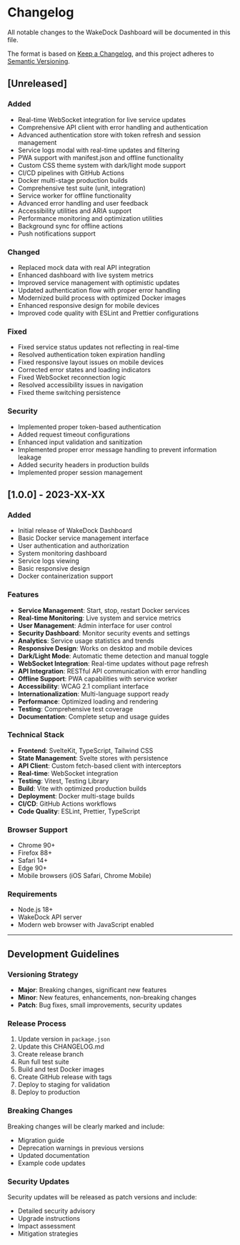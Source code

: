 # Changelog

All notable changes to the WakeDock Dashboard will be documented in this file.

The format is based on [Keep a Changelog](https://keepachangelog.com/en/1.0.0/),
and this project adheres to [Semantic Versioning](https://semver.org/spec/v2.0.0.html).

## [Unreleased]

### Added
- Real-time WebSocket integration for live service updates
- Comprehensive API client with error handling and authentication
- Advanced authentication store with token refresh and session management
- Service logs modal with real-time updates and filtering
- PWA support with manifest.json and offline functionality
- Custom CSS theme system with dark/light mode support
- CI/CD pipelines with GitHub Actions
- Docker multi-stage production builds
- Comprehensive test suite (unit, integration)
- Service worker for offline functionality
- Advanced error handling and user feedback
- Accessibility utilities and ARIA support
- Performance monitoring and optimization utilities
- Background sync for offline actions
- Push notifications support

### Changed
- Replaced mock data with real API integration
- Enhanced dashboard with live system metrics
- Improved service management with optimistic updates
- Updated authentication flow with proper error handling
- Modernized build process with optimized Docker images
- Enhanced responsive design for mobile devices
- Improved code quality with ESLint and Prettier configurations

### Fixed
- Fixed service status updates not reflecting in real-time
- Resolved authentication token expiration handling
- Fixed responsive layout issues on mobile devices
- Corrected error states and loading indicators
- Fixed WebSocket reconnection logic
- Resolved accessibility issues in navigation
- Fixed theme switching persistence

### Security
- Implemented proper token-based authentication
- Added request timeout configurations
- Enhanced input validation and sanitization
- Implemented proper error message handling to prevent information leakage
- Added security headers in production builds
- Implemented proper session management

## [1.0.0] - 2023-XX-XX

### Added
- Initial release of WakeDock Dashboard
- Basic Docker service management interface
- User authentication and authorization
- System monitoring dashboard
- Service logs viewing
- Basic responsive design
- Docker containerization support

### Features
- **Service Management**: Start, stop, restart Docker services
- **Real-time Monitoring**: Live system and service metrics
- **User Management**: Admin interface for user control
- **Security Dashboard**: Monitor security events and settings
- **Analytics**: Service usage statistics and trends
- **Responsive Design**: Works on desktop and mobile devices
- **Dark/Light Mode**: Automatic theme detection and manual toggle
- **WebSocket Integration**: Real-time updates without page refresh
- **API Integration**: RESTful API communication with error handling
- **Offline Support**: PWA capabilities with service worker
- **Accessibility**: WCAG 2.1 compliant interface
- **Internationalization**: Multi-language support ready
- **Performance**: Optimized loading and rendering
- **Testing**: Comprehensive test coverage
- **Documentation**: Complete setup and usage guides

### Technical Stack
- **Frontend**: SvelteKit, TypeScript, Tailwind CSS
- **State Management**: Svelte stores with persistence
- **API Client**: Custom fetch-based client with interceptors
- **Real-time**: WebSocket integration
- **Testing**: Vitest, Testing Library
- **Build**: Vite with optimized production builds
- **Deployment**: Docker multi-stage builds
- **CI/CD**: GitHub Actions workflows
- **Code Quality**: ESLint, Prettier, TypeScript

### Browser Support
- Chrome 90+
- Firefox 88+
- Safari 14+
- Edge 90+
- Mobile browsers (iOS Safari, Chrome Mobile)

### Requirements
- Node.js 18+
- WakeDock API server
- Modern web browser with JavaScript enabled

---

## Development Guidelines

### Versioning Strategy
- **Major**: Breaking changes, significant new features
- **Minor**: New features, enhancements, non-breaking changes  
- **Patch**: Bug fixes, small improvements, security updates

### Release Process
1. Update version in `package.json`
2. Update this CHANGELOG.md
3. Create release branch
4. Run full test suite
5. Build and test Docker images
6. Create GitHub release with tags
7. Deploy to staging for validation
8. Deploy to production

### Breaking Changes
Breaking changes will be clearly marked and include:
- Migration guide
- Deprecation warnings in previous versions
- Updated documentation
- Example code updates

### Security Updates
Security updates will be released as patch versions and include:
- Detailed security advisory
- Upgrade instructions
- Impact assessment
- Mitigation strategies
